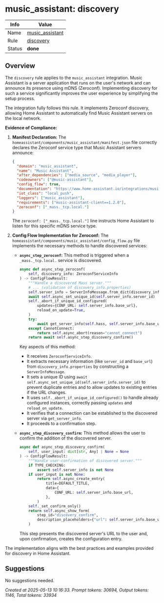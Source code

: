 # music_assistant: discovery

| Info   | Value                                                                    |
|--------|--------------------------------------------------------------------------|
| Name   | [music_assistant](https://www.home-assistant.io/integrations/music_assistant/) |
| Rule   | [discovery](https://developers.home-assistant.io/docs/core/integration-quality-scale/rules/discovery)                                                     |
| Status | **done**                                       |

## Overview

The `discovery` rule applies to the `music_assistant` integration. Music Assistant is a server application that runs on the user's network and can announce its presence using mDNS (Zeroconf). Implementing discovery for such a service significantly improves the user experience by simplifying the setup process.

The integration fully follows this rule. It implements Zeroconf discovery, allowing Home Assistant to automatically find Music Assistant servers on the local network.

**Evidence of Compliance:**

1.  **Manifest Declaration:**
    The `homeassistant/components/music_assistant/manifest.json` file correctly declares the Zeroconf service type that Music Assistant servers announce:
    ```json
    {
      "domain": "music_assistant",
      "name": "Music Assistant",
      "after_dependencies": ["media_source", "media_player"],
      "codeowners": ["@music-assistant"],
      "config_flow": true,
      "documentation": "https://www.home-assistant.io/integrations/music_assistant",
      "iot_class": "local_push",
      "loggers": ["music_assistant"],
      "requirements": ["music-assistant-client==1.2.0"],
      "zeroconf": ["_mass._tcp.local."]
    }
    ```
    The `zeroconf: ["_mass._tcp.local."]` line instructs Home Assistant to listen for this specific mDNS service type.

2.  **Config Flow Implementation for Zeroconf:**
    The `homeassistant/components/music_assistant/config_flow.py` file implements the necessary methods to handle discovered services:
    *   **`async_step_zeroconf`:** This method is triggered when a `_mass._tcp.local.` service is discovered.
        ```python
        async def async_step_zeroconf(
            self, discovery_info: ZeroconfServiceInfo
        ) -> ConfigFlowResult:
            """Handle a discovered Mass server."""
            # ... (validation of discovery_info.properties)
            self.server_info = ServerInfoMessage.from_dict(discovery_info.properties)
            await self.async_set_unique_id(self.server_info.server_id)
            self._abort_if_unique_id_configured(
                updates={CONF_URL: self.server_info.base_url},
                reload_on_update=True,
            )
            try:
                await get_server_info(self.hass, self.server_info.base_url)
            except CannotConnect:
                return self.async_abort(reason="cannot_connect")
            return await self.async_step_discovery_confirm()
        ```
        Key aspects of this method:
        *   It receives `ZeroconfServiceInfo`.
        *   It extracts necessary information (like `server_id` and `base_url`) from `discovery_info.properties` by constructing a `ServerInfoMessage`.
        *   It sets a unique ID using `await self.async_set_unique_id(self.server_info.server_id)` to prevent duplicate entries and to allow updates to existing entries if the URL changes.
        *   It uses `self._abort_if_unique_id_configured()` to handle already configured instances, correctly passing `updates` and `reload_on_update`.
        *   It verifies that a connection can be established to the discovered server via `get_server_info`.
        *   It proceeds to a confirmation step.

    *   **`async_step_discovery_confirm`:** This method allows the user to confirm the addition of the discovered server.
        ```python
        async def async_step_discovery_confirm(
            self, user_input: dict[str, Any] | None = None
        ) -> ConfigFlowResult:
            """Handle user-confirmation of discovered server."""
            if TYPE_CHECKING:
                assert self.server_info is not None
            if user_input is not None:
                return self.async_create_entry(
                    title=DEFAULT_TITLE,
                    data={
                        CONF_URL: self.server_info.base_url,
                    },
                )
            self._set_confirm_only()
            return self.async_show_form(
                step_id="discovery_confirm",
                description_placeholders={"url": self.server_info.base_url},
            )
        ```
        This step presents the discovered server's URL to the user and, upon confirmation, creates the configuration entry.

The implementation aligns with the best practices and examples provided for discovery in Home Assistant.

## Suggestions

No suggestions needed.

_Created at 2025-05-13 10:16:33. Prompt tokens: 30694, Output tokens: 1146, Total tokens: 33934_
